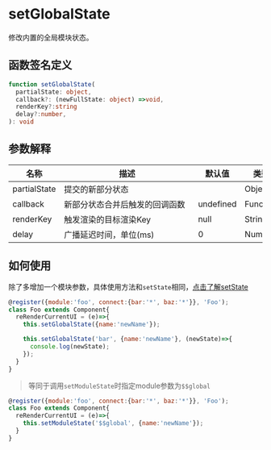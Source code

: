 # setGlobalState
修改内置的全局模块状态。

## 函数签名定义
```ts
function setGlobalState(
  partialState: object, 
  callback?: (newFullState: object) =>void, 
  renderKey?:string
  delay?:number, 
): void
```

## 参数解释
名称 | <div style="width:250px;">描述</div> |  默认值  | 类型 
-|-|-|-  
partialState | 提交的新部分状态 | | Object
callback | 新部分状态合并后触发的回调函数 | undefined | Function
renderKey | 触发渲染的目标渲染Key | null | String
delay | 广播延迟时间，单位(ms) | 0 | Number

## 如何使用
除了多增加一个模块参数，具体使用方法和`setState`相同，[点击了解setState](/api/ref-set-state)
```js
@register({module:'foo', connect:{bar:'*', baz:'*'}}, 'Foo');
class Foo extends Component{
  reRenderCurrentUI = (e)=>{
    this.setGlobalState({name:'newName'});

    this.setGlobalState('bar', {name:'newName'}, (newState)=>{
      console.log(newState);
    });
  }
}
```
> 等同于调用`setModuleState`时指定module参数为`$$global`

```js
@register({module:'foo', connect:{bar:'*', baz:'*'}}, 'Foo');
class Foo extends Component{
  reRenderCurrentUI = (e)=>{
    this.setModuleState('$$global', {name:'newName'});
  }
}
```
